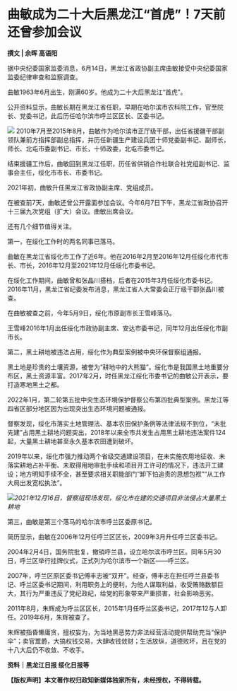 

# 曲敏成为二十大后黑龙江“首虎”！7天前还曾参加会议

**撰文 | 余晖 高语阳**

据中央纪委国家监委消息，6月14日，黑龙江省政协副主席曲敏接受中央纪委国家监委纪律审查和监察调查。

曲敏1963年6月出生，刚满60岁。他成为二十大后黑龙江“首虎”。

公开资料显示，曲敏长期在黑龙江省任职，早期在哈尔滨市农科院工作，官至院长、党委书记，此后历任哈尔滨市呼兰区区长、区委书记。

![](https://inews.gtimg.com/news_bt/O47s3vOpXRY5IXevKKYpXDQ4N5cM5mlHKML9V8rjlgnQwAA/1000)
2010年7月至2015年8月，曲敏作为哈尔滨市正厅级干部，出任省援疆干部副领队兼前方指挥部副总指挥，并历任新疆生产建设兵团十师党委副书记、副师长，师长、北屯市委副书记、市长，十师政委，北屯市委书记。

结束援疆工作后，曲敏回到黑龙江任职，历任省供销合作社联合社党组副书记、监事会主任，绥化市市长、市委书记。

2021年初，曲敏升任黑龙江省政协副主席、党组成员。

在被查前7天，曲敏还曾公开露面参加会议。今年6月7日下午，黑龙江省政协召开十三届九次党组（扩大）会议。曲敏出席会议。

还有几个细节值得关注。

第一，在绥化工作时的两名同事已落马。

曲敏在黑龙江省绥化市工作了近6年。他在2016年2月至2016年12月任绥化市代市长、市长，2016年12月至2021年12月任绥化市委书记。

在绥化工作期间，曲敏曾和张晶川搭档，后者在2015年3月任绥化市委书记。2016年11月，黑龙江省纪委发布消息，黑龙江省人大常委会正厅级干部张晶川被查。

在曲敏被查之前，今年5月9日，绥化市原副市长王雪峰落马。

王雪峰2016年1月出任绥化市政协副主席、安达市委书记，同年12月出任绥化市副市长。

第二，黑土耕地被违法占用，绥化作为典型案例被中央环保督察组通报。

黑土地是珍贵的土壤资源，被誉为“耕地中的大熊猫”。绥化市是我国黑土地重要分布区，黑土资源丰富。2017年2月，时任黑龙江绥化市委书记的曲敏公开表示，要打造寒地黑土之都。

2022年1月，第二轮第五批中央生态环境保护督察公布第四批典型案例。黑龙江等四省区部分地区因为出现突出生态环境问题被通报。

督察发现，绥化市落实土地管理法、基本农田保护条例等法律法规不到位，“未批先建”占用黑土耕地问题突出，2018年以来全市共发生占用黑土耕地违法案件124起，大量黑土耕地甚至永久基本农田遭到破坏。

2019年以来，绥化市强力推动两个省级交通建设项目，在未实施农用地征收、未落实耕地占补平衡、未取得用地审批手续和项目开工许可的情况下，违法开工建设；地方明知手续不全，甚至要求相关职能部门“卸下怕追责的思想包袱”“从工作大局出发宽松执法”。

![](https://inews.gtimg.com/news_bt/O3VdODTJEdp_KjOkSmPONKJ4S1D1Xm2IuuEeuAgK0RplwAA/1000)_2021年12月16日，督察组现场发现，绥化市在建的交通项目非法侵占大量黑土耕地_

第三，曲敏是第三个落马的哈尔滨市呼兰区委原书记。

简历显示，曲敏在2006年12月任呼兰区区长，2009年3月升任呼兰区委书记。

2004年2月4日，国务院批复，撤销呼兰县，设立哈尔滨市呼兰区。同年5月30日，呼兰区举行挂牌仪式，正式列为哈尔滨市一个新区——呼兰区。

2007年，呼兰区原区委书记傅丰志被“双开”。经查，傅丰志在担任呼兰县委书记、呼兰区委书记期间，利用职务上的便利，为他人谋取利益，收受贿赂数额巨大，其行为严重违反了党纪政纪，给党的形象带来严重损害，社会影响恶劣。

2011年8月，朱辉成为呼兰区区长，2015年1月任呼兰区委书记，2017年12与人卸任。2019年6月，朱辉被查了。

朱辉被指昏懒庸贪，擅权妄为，为当地黑恶势力非法经营活动提供帮助充当“保护伞”；卖官鬻爵，大搞权钱交易，大肆收钱敛财；生活放纵，道德败坏，且在党的十八大后仍不收敛、不收手。

**资料｜黑龙江日报 绥化日报等**

**【版权声明】本文著作权归政知新媒体独家所有，未经授权，不得转载。**

